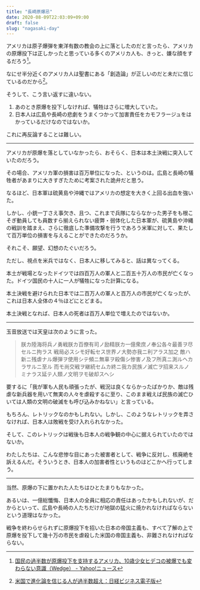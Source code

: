 ```yaml
---
title: "長崎原爆忌"
date: 2020-08-09T22:03:09+09:00
draft: false
slug: "nagasaki-day"
---
```


アメリカは原子爆弾を東洋有数の教会の上に落としたのだと言ったら、アメリカの原爆投下は正しかったと思っている多くのアメリカ人も、きっと、嫌な顔をするだろう[^1]。

なにせ半分近くのアメリカ人は聖書にある「創造論」が正しいのだと未だに信じているのだから[^2]。

そうして、こう言い返すに違いない。

1. あのとき原爆を投下しなければ、犠牲はさらに増大していた。
2. 日本人は広島や長崎の悲劇をうまくつかって加害責任をカモフラージュをはかっているだけなのではないか。

これに再反論することは難しい。

---

アメリカが原爆を落としていなかったら、おそらく、日本は本土決戦に突入していたのだろう。

その場合、アメリカ軍の損害は百万単位になった、というのは。広島と長崎の犠牲者があまりに大きすぎたために考案された詭弁だと思う。

なるほど、日本軍は硫黄島や沖縄ではアメリカの想定を大きく上回る出血を強いた。

しかし、小銃一丁さえ事欠き、且つ、これまで兵隊にならなかった男子をも根こそぎ動員しても員数すら揃えられない疲弊・弱体化した日本軍が、硫黄島や沖縄の戦訓を踏まえ、さらに徹底した準備攻撃を行うであろう米軍に対して、果たして百万単位の損害を与えることができたのだろうか。

それこそ、願望、幻想のたぐいだろう。

ただし、視点を米兵ではなく、日本人に移してみると、話は異なってくる。

本土が戦場となったドイツでは四百万人の軍人と二百五十万人の市民が亡くなった。ドイツ国民の十人に一人が犠牲になった計算になる。

本土決戦を避けられた日本では二百万人の軍人と百万人の市民が亡くなったが、これは日本人全体の４％ほどにとどまる。

本土決戦となれば、日本人の死者は百万人単位で増えたのではないか。

---

玉音放送では天皇は次のように言った。

> 朕カ陸海将兵ノ勇戦朕カ百僚有司ノ励精朕カ一億衆庶ノ奉公各々最善ヲ尽セルニ拘ラス
> 戦局必スシモ好転セス世界ノ大勢亦我ニ利アラス加之
> 敵ハ新ニ残虐ナル爆弾ヲ使用シテ頻ニ無辜ヲ殺傷シ惨害ノ及フ所真ニ測ルヘカラサルニ至ル
> 而モ尚交戦ヲ継続セムカ終ニ我カ民族ノ滅亡ヲ招来スルノミナラス延テ人類ノ文明ヲモ破却スヘシ

要するに「我が軍も人民も頑張ったが、戦況は良くならかったばかりか、敵は残虐な新兵器を用いて無実の人々を虐殺するに至り、このまま戦えば民族の滅亡ひいては人類の文明の破滅をも呼び込みかねない」と言っている。

もちろん、レトリックなのかもしれない。しかし、このようなレトリックを弄さなければ、日本人は敗戦を受け入れられなかった。

そして、このレトリックは戦後も日本人の戦争観の中心に据えられていたのではないか。

わたしたちは、こんな悲惨な目にあった被害者として、戦争に反対し、核廃絶を訴えるんだ。そういうとき、日本人の加害者性というものはどこかへ行ってしまう。

---

当然、原爆の下に置かれた人たちはひとたまりもなかった。

あるいは、一億総懺悔、日本人の全員に相応の責任はあったかもしれないが、だからといって、広島や長崎の人たちだけが地獄の猛火に焼かれなければならないという道理はなかった。

戦争を終わらせられずに原爆投下を招いた日本の帝国主義も、すべて了解の上で原爆を投下して幾十万の市民を虐殺した米国の帝国主義も、非難されなければならない。


[^1]:[国民の過半数が原爆投下を支持するアメリカ、10歳少女ヒデコの被爆でも変わらない意識（Wedge） - Yahoo!ニュース](https://news.yahoo.co.jp/articles/98beedcdaa1ff67aed7135548f9e35dc406bd735)
[^2]:[米国で進化論を信じる人が過半数超え：日経ビジネス電子版](https://business.nikkei.com/atcl/seminar/19/00059/072400117/)
